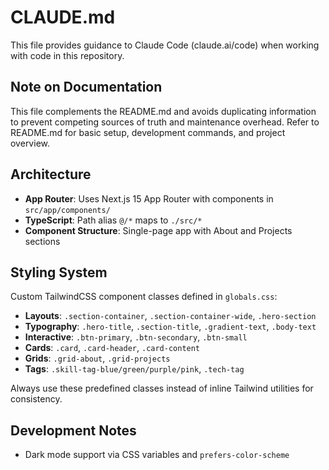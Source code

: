 # CLAUDE.md

This file provides guidance to Claude Code (claude.ai/code) when working with code in this repository.

## Note on Documentation

This file complements the README.md and avoids duplicating information to prevent competing sources of truth and maintenance overhead. Refer to README.md for basic setup, development commands, and project overview.

## Architecture

- **App Router**: Uses Next.js 15 App Router with components in `src/app/components/`
- **TypeScript**: Path alias `@/*` maps to `./src/*`
- **Component Structure**: Single-page app with About and Projects sections

## Styling System

Custom TailwindCSS component classes defined in `globals.css`:

- **Layouts**: `.section-container`, `.section-container-wide`, `.hero-section`
- **Typography**: `.hero-title`, `.section-title`, `.gradient-text`, `.body-text`
- **Interactive**: `.btn-primary`, `.btn-secondary`, `.btn-small`
- **Cards**: `.card`, `.card-header`, `.card-content`
- **Grids**: `.grid-about`, `.grid-projects`
- **Tags**: `.skill-tag-blue/green/purple/pink`, `.tech-tag`

Always use these predefined classes instead of inline Tailwind utilities for consistency.

## Development Notes

- Dark mode support via CSS variables and `prefers-color-scheme`